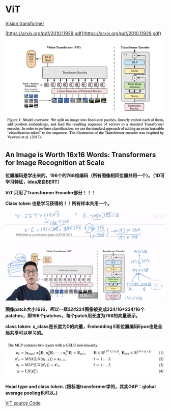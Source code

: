 # ViT

[Vision transformer](https://arxiv.org/pdf/2010.11929.pdf)

[https://arxiv.org/pdf/2010.11929.pdf](https://arxiv.org/pdf/2010.11929.pdf)

![Untitled](images/ViT%20cc5f6a2354cf4316bbd860faf1cac0b7/Untitled.png)

## **An Image is Worth 16x16 Words: Transformers for Image Recognition at Scale**

**位置编码是学出来的。196个的768维编码（所有图像相同位置共用一个）。（1D可学习特征，idea来自BERT）**

**ViT 只用了Transformer Encoder部分！！！**

**Class token 也是学习获得的！！所有样本共用一个。**

![Untitled](images/ViT%20cc5f6a2354cf4316bbd860faf1cac0b7/Untitled%201.png)

**图像patch大小16*16，所以一张224*224图像被变成224/16*224/16个patches，即196个patches，每个patch用长度为768的向量表示。**

**class token: x_class是长度为D的向量，Embedding E和位置编码Epos也是全局共享可以学习的。**

![Untitled](images/ViT%20cc5f6a2354cf4316bbd860faf1cac0b7/Untitled%202.png)

**Head type and class token. (跟标准transformer学的，其实GAP：global average pooling也可以。)**

[ViT source Code](https://app.yinxiang.com/fx/7b57f39c-55ff-4ed8-8f8b-d2278570624a)
